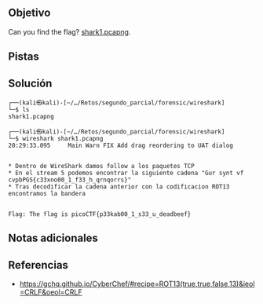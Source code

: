 ## Objetivo
Can you find the flag? [shark1.pcapng](https://mercury.picoctf.net/static/ae5b2bc07928fca272ff3900dc9a6cef/shark1.pcapng).

## Pistas


## Solución
```
┌──(kali㉿kali)-[~/…/Retos/segundo_parcial/forensic/wireshark]
└─$ ls
shark1.pcapng
                                                                                                                   
┌──(kali㉿kali)-[~/…/Retos/segundo_parcial/forensic/wireshark]
└─$ wireshark shark1.pcapng                                                               
20:29:33.095     Main Warn FIX Add drag reordering to UAT dialog


* Dentro de WireShark damos follow a los paquetes TCP
* En el stream 5 podemos encontrar la siguiente cadena "Gur synt vf cvpbPGS{c33xno00_1_f33_h_qrnqorrs}"
* Tras decodificar la cadena anterior con la codificacion ROT13 encontramos la bandera


Flag: The flag is picoCTF{p33kab00_1_s33_u_deadbeef}
```

## Notas adicionales


## Referencias
* https://gchq.github.io/CyberChef/#recipe=ROT13(true,true,false,13)&ieol=CRLF&oeol=CRLF
